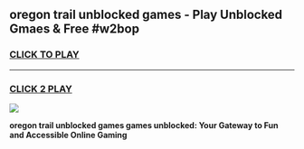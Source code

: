 
## oregon trail unblocked games - Play Unblocked Gmaes & Free #w2bop
<h3>
<a href="https://news.freeplayer.one?title=oregon_trail_unblocked_games&ref=24F">CLICK TO PLAY</a></h3>
<hr>

<h3>
<a href="https://news.freeplayer.one?title=oregon_trail_unblocked_games&ref=24F">CLICK 2 PLAY</a>
  
</h3>

<a href="https://news.freeplayer.one?title=oregon_trail_unblocked_games&ref=24F/"><img src="https://clearcache.store/games.png"></a>


**oregon trail unblocked games games unblocked: Your Gateway to Fun and Accessible Online Gaming**
